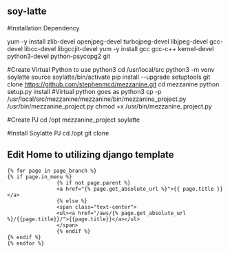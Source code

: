 ## soy-latte

#Installation Dependency

yum -y install zlib-devel openjpeg-devel turbojpeg-devel libjpeg-devel gcc-devel libcc-devel libgccjit-devel
yum -y install gcc gcc-c++ kernel-devel python3-devel python-psycopg2 git

#Create Virtual Python to use python3
cd /usr/local/src
python3 -m venv soylatte
source soylatte/bin/activate
pip install --upgrade setuptools
git clone https://github.com/stephenmcd/mezzanine.git
cd mezzanine
python setup.py install #Virtual python goes as python3
cp -p  /usr/local/src/mezzanine/mezzanine/bin/mezzanine_project.py  /usr/bin/mezzanine_project.py
chmod +x /usr/bin/mezzanine_project.py

#Create PJ
cd /opt
mezzanine_project soylatte

#Install Soylatte PJ
cd /opt
git clone

## Edit Home to utilizing django template
    {% for page in page_branch %}
    {% if page.in_menu %}
                    {% if not page.parent %}
                    <a href="{% page.get_absolute_url %}">{{ page.title }}</a>
                    {% else %}
                    <span class="text-center">
                    <ul><a href="/aws/{% page.get_absolute_url %}/{{page.title}}/">{{page.title}}</a></ul>
                    </span>
                    {% endif %}
    {% endif %}
    {% endfor %}
